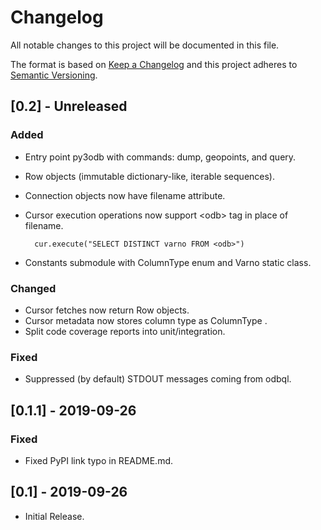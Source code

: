 # Changelog
All notable changes to this project will be documented in this file.

The format is based on [Keep a Changelog](http://keepachangelog.com/)
and this project adheres to [Semantic Versioning](http://semver.org/).


## [0.2] - Unreleased
### Added
* Entry point py3odb with commands: dump, geopoints, and query.
* Row objects (immutable dictionary-like, iterable sequences).
* Connection objects now have filename attribute.
* Cursor execution operations now support \<odb> tag in place of filename.

        cur.execute("SELECT DISTINCT varno FROM <odb>")

* Constants submodule with ColumnType enum and Varno static class.

### Changed
* Cursor fetches now return Row objects.
* Cursor metadata now stores column type as ColumnType .
* Split code coverage reports into unit/integration.

### Fixed
* Suppressed (by default) STDOUT messages coming from odbql.

## [0.1.1] - 2019-09-26

### Fixed
* Fixed PyPI link typo in README.md.


## [0.1] - 2019-09-26
* Initial Release.
